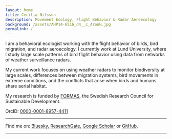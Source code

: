 ```yaml
---
layout: home
title: Cecilia Nilsson
description: Movement Ecology, Flight Behavior & Radar Aeroecology
background: /assets/AHP14-6516_d4__c_AronH.jpg
permalink: /
---
```


I am a behavioral ecologist working with the flight behavior of birds, bird migration, and radar aeroecology. I currently work at Lund University, where I study large scale patterns of bird flight behavior using data from networks of weather surveillance radars.
  
My current work focuses on using weather radars to monitor biodiversity at large scales, differences between migration systems, bird movements in extreme conditions, and the conflicts that arise when birds and humans share aerial habitat.

My research is funded by [FORMAS](https://formas.se/en/start-page.html), the Swedish Research Council for Sustainable Development.
  
OrcID: [0000-0001-8957-4411](https://orcid.org/0000-0001-8957-4411)
  
   
---
  
Find me on: [Bluesky](https://bsky.app/profile/cnilsson.science), [ResearchGate](https://www.researchgate.net/profile/Cecilia_Nilsson), [Google Scholar](https://scholar.google.com/citations?user=A-9PdlkAAAAJ&hl=en) or [GitHub](https://github.com/CeciliaNilsson709).
 
---
  
